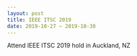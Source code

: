 ```yaml
---
layout: post
title: IEEE ITSC 2019
date: 2019-10-27 ~ 2019-10-30
---
```


Attend IEEE ITSC 2019 hold in Auckland, NZ
